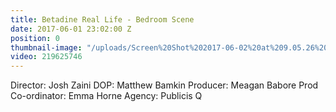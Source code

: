 ```yaml
---
title: Betadine Real Life - Bedroom Scene
date: 2017-06-01 23:02:00 Z
position: 0
thumbnail-image: "/uploads/Screen%20Shot%202017-06-02%20at%209.05.26%20am.png"
video: 219625746
---
```


Director: Josh Zaini
DOP: Matthew Bamkin
Producer: Meagan Babore
Prod Co-ordinator: Emma Horne
Agency: Publicis Q
